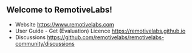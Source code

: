 ## Welcome to RemotiveLabs!

* Website https://www.remotivelabs.com
* User Guide - Get (Evaluation) Licence https://remotivelabs.github.io
* Discussions https://github.com/remotivelabs/remotivelabs-community/discussions
